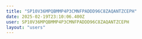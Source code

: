 ```yaml
---
title: "SP10V36MPQBMMP4P3CMNFPADDD96C8ZAQANTZCEPH"
date: 2025-02-19T23:10:06.400Z
user: SP10V36MPQBMMP4P3CMNFPADDD96C8ZAQANTZCEPH
layout: "users"
---
```

    